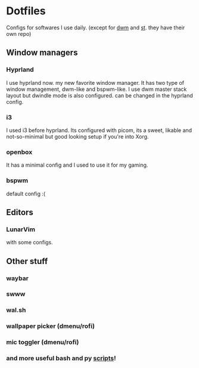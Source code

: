 # Dotfiles
Configs for softwares I use daily. (except for [dwm](https://github.com/nimaaskarian/dwm)
and [st](https://github.com/nimaaskarian/st). they have their own repo)
## Window managers
### Hyprland
I use hyprland now. my new favorite window manager. It has two type of window management, dwm-like and bspwm-like. I use dwm master stack layout but dwindle mode is also configured. can be changed in the hyprland config.
### i3
I used i3 before hyprland. Its configured with picom, its a sweet, likable and not-so-minimal but good looking setup if you're into Xorg.
### openbox
It has a minimal config and I used to use it for my gaming.
### bspwm
default config :(
## Editors
### LunarVim
with some configs.
## Other stuff
### waybar
### swww
### wal.sh
### wallpaper picker (dmenu/rofi)
### mic toggler (dmenu/rofi)
### and more useful bash and py [scripts](https://github.com/nimaaskarian/dotfiles/tree/master/Scripts)!
